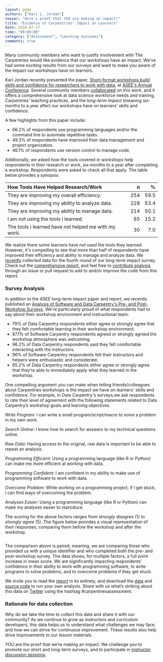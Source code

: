 ```yaml
---
layout: page
authors: ["Kari L. Jordan"]
teaser: "Here's proof that YOU are making an impact!"
title: "Evidence of Carpentries' Impact on Learners"
date: 2018-07-17
time: "09:00:00"
category: ["Assessment", "Learning outcomes"]
comments: true
---
```


Many community members who want to justify involvement with The Carpentries would like evidence that our workshops have an impact. 
We've had some exciting results from our surveys and want to make you aware of the impact our workshops have on learners.

Kari Jordan recently presented the paper, 
[Short-format workshops build skills and confidence for researchers to work with data](https://peer.asee.org/30960), 
at [ASEE's Annual Conference](https://asee.org/conferences-and-events/conferences/annual-conference/2018). 
Several community members [collaborated](https://github.com/kariljordan/ASEE/tree/master/2018) on this work, and it 
offers a comprehensive look at data science workforce needs and training, Carpentries' teaching practices, 
and the *long-term impact* (meaning six-months to a year after) our workshops have on learners' skills and confidence. 

A few highlights from this paper include:

- 66.2% of respondents use programming languages and/or the command line to automate repetitive tasks.
- 49.3% of respondents have improved their data management and project organization.
- 46.1% of respondents use version control to manage code.

Additionally, we asked how the tools covered in workshops help respondents in their research or work, 
six-months to a year after completing a workshop. Respondents were asked to check all that apply. 
The table below provides a synopsis.

| How Tools Have Helped Research/Work  | *n*  |  %
|:---|---:|---:|
| They are improving my overall efficiency. | 254  | 59.5
| They are improving my ability to analyze data.  | 228 | 53.4
| They are improving my ability to manage data.   | 214 | 50.1
| I am not using the tools I learned.  | 65  | 15.2
| The tools I learned have not helped me with my work.   | 30  | 7.0

We realize there some learners have _not_ used the tools they learned. However, it's compelling to see that 
more than half of respondents have improved their efficiency and ability to manage and analyze data. 
We [recently](https://carpentries.org/blog/2018/05/need-impact-story/) collected data for the fourth round of 
our long-term impact survey. Check out 
the [comprehensive report](https://carpentries.github.io/assessment/learner-assessment/archives/2018/code/2018-January-post.html), 
and feel free to [contribute analysis](https://github.com/carpentries/assessment/blob/master/learner-assessment/README.md) 
through an issue or pull request to add to and/or improve the code from this report.

### Survey Analysis

In addition to the ASEE long-term impact paper and report, we recently published 
an [Analysis of Software and Data Carpentry's Pre- and Post-Workshop Surveys](). 
We're particularly proud of what respondents had to say about their workshop environment and instructional team:

- 79% of Data Carpentry respondents either agree or strongly agree that they felt comfortable learning in their workshop environment.
- 87.1% of Software Carpentry respondents agreed or strongly agreed the workshop atmosphere was welcoming.
- 96.2% of Data Carpentry respondents said they felt comfortable interacting with the instructors.
- 96% of Software Carpentry respondents felt their instructors and helpers were enthusiastic and considerate.
- 65.2% of Data Carpentry respondents either agree or strongly agree that they’re able to immediately apply what they learned in the workshop.

One compelling argument you can make when telling friends/colleagues about Carpentries workshops is the impact we have on 
learners' skills and confidence. For example, in Data Carpentry's surveys,we ask respondents to rate their level of 
agreement with the following statements related to Data Carpentry’s workshop goals and learning objectives. 

*Write Program*: I can write a small program/script/macro to solve a problem in my own work.

*Search Online*: I know how to search for answers to my technical questions online.

*Raw Data*: Having access to the original, raw data is important to be able to repeat an analysis.

*Programming Efficient*: Using a programming language (like R or Python) can make me more efficient at working with data.

*Programming Confident*: I am confident in my ability to make use of programming software to work with data.

*Overcome Problem*: While working on a programming project, if I get stuck, I can find ways of overcoming the problem.

*Analyses Easier*: Using a programming language (like R or Python) can make my analyses easier to reproduce.

The scoring for the above factors ranges from _strongly disagree_ (1) to _strongly agree_ (5). The figure 
below provides a visual representation of their responses, comparing them before the workshop and after the workshop.

![]()

The comparison above is paired, meaning, we are comparing those who provided us with a unique identifier and who completed both the pre- and post-workshop survey. The data shows, for multiple factors, a full point increase in mean score. We are significantly impacting respondents’ confidence in their ability to work with programming software, to write programs to solve problems, and to overcome problems if they get stuck.

We invite you to read the [report]() in its entirety, and download 
the [data](https://github.com/carpentries/assessment/tree/master/learner-assessment/data) and [source code](https://github.com/carpentries/assessment/tree/master/learner-assessment/code) to run your own analysis. Share with us what’s striking about this data on [Twitter](https://twitter.com/thecarpentries) using the hashtag #carpentriesassessment.

### Rationale for data collection

Why do we take the time to collect this data and share it with our community? As we continue to grow as instructors and 
curriculum developers, this data helps us to understand what challenges we may face, 
and how we can strive for continuous improvement. These results also help drive improvements to our lesson materials. 

*YOU* are the proof that we’re making an impact. We challenge you to promote our short and long-term surveys, 
and to participate in [instructor discussion sessions](http://pad.software-carpentry.org/instructor-discussion).
